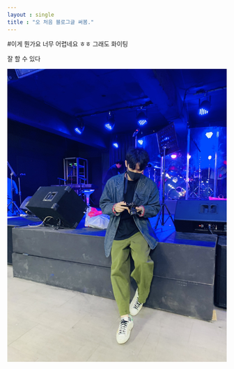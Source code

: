```yaml
---
layout : single
title : "오 처음 블로그글 써봄."
---
```




#이게 뭔가요 너무 어렵네요 ㅎㅎ 그래도 화이팅

잘 할 수 있다

![KakaoTalk_Photo_2021-11-30-22-07-54](../images/2021-10-12first/KakaoTalk_Photo_2021-11-30-22-07-54.jpeg)
